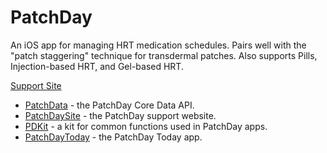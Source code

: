 # PatchDay

An iOS app for managing HRT medication schedules. Pairs well with the "patch staggering" technique for 
transdermal patches. Also supports Pills, Injection-based HRT, and Gel-based HRT. 

[Support Site](https://patchdayhrt.com)

* [PatchData](./PatchData/readme.md) - the PatchDay Core Data API.
* [PatchDaySite](../PatchDaySite/readme.md) - the PatchDay support website.
* [PDKit](./PDKit/readme.md) - a kit for common functions used in PatchDay apps.
* [PatchDayToday](./PatchDayToday/readme.md) - the PatchDay Today app.

